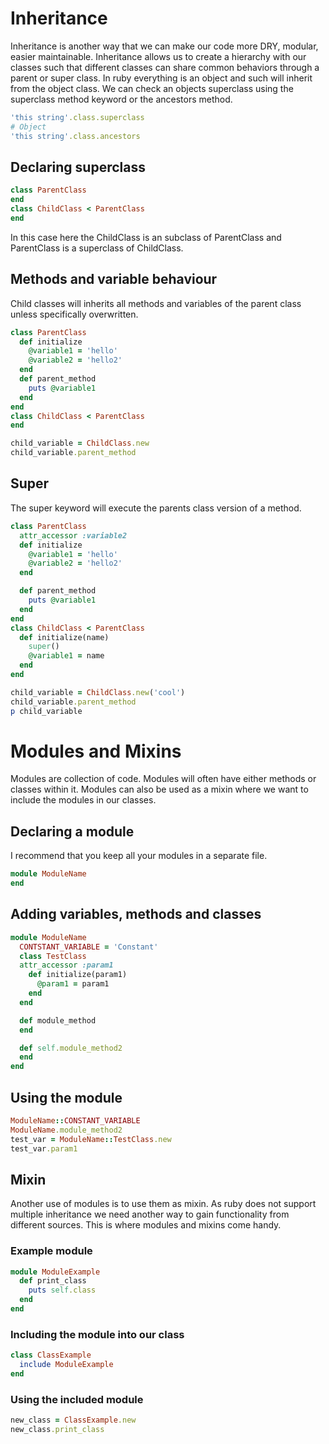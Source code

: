 # Inheritance

Inheritance is another way that we can make our code more DRY, modular, easier maintainable. Inheritance allows us to create a hierarchy with our classes such that different classes can share common behaviors through a parent or super class. In ruby everything is an object and such will inherit from the object class. We can check an objects superclass using the superclass method keyword or the ancestors method.

```ruby
'this string'.class.superclass
# Object
'this string'.class.ancestors
```

## Declaring superclass

```ruby
class ParentClass
end
class ChildClass < ParentClass
end
```
In this case here the ChildClass is an subclass of ParentClass and ParentClass is a superclass of ChildClass.

## Methods and variable behaviour

Child classes will inherits all methods and variables of the parent class unless specifically overwritten.

```ruby
class ParentClass
  def initialize
    @variable1 = 'hello'
    @variable2 = 'hello2'
  end
  def parent_method
    puts @variable1
  end
end
class ChildClass < ParentClass
end

child_variable = ChildClass.new
child_variable.parent_method
```

## Super

The super keyword will execute the parents class version of a method.

```ruby
class ParentClass
  attr_accessor :variable2
  def initialize
    @variable1 = 'hello'
    @variable2 = 'hello2'
  end

  def parent_method
    puts @variable1
  end
end
class ChildClass < ParentClass
  def initialize(name)
    super()
    @variable1 = name
  end
end

child_variable = ChildClass.new('cool')
child_variable.parent_method
p child_variable
```

# Modules and Mixins

Modules are collection of code. Modules will often have either methods or classes within it.
Modules can also be used as a mixin where we want to include the modules in our classes.

## Declaring a module

I recommend that you keep all your modules in a separate file.

```ruby
module ModuleName
end
```

## Adding variables, methods and classes

```ruby
module ModuleName
  CONTSTANT_VARIABLE = 'Constant'
  class TestClass
  attr_accessor :param1
    def initialize(param1)
      @param1 = param1
    end
  end

  def module_method
  end

  def self.module_method2
  end
end
```

## Using the module

```ruby
ModuleName::CONSTANT_VARIABLE
ModuleName.module_method2
test_var = ModuleName::TestClass.new
test_var.param1

```

## Mixin

Another use of modules is to use them as mixin.
As ruby does not support multiple inheritance we need another way to gain functionality from different sources. This is where modules and mixins come handy.

### Example module

```ruby
module ModuleExample
  def print_class
    puts self.class
  end
end
```
### Including the module into our class

```ruby
class ClassExample
  include ModuleExample
end
```
### Using the included module

```ruby
new_class = ClassExample.new
new_class.print_class
```
